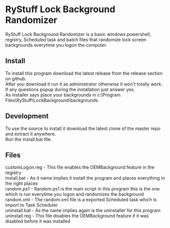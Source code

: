 RyStuff Lock Background Randomizer
==================================
RyStuff Lock Background Randomizer is a basic windows powershell, registry, Scheduled task and batch files that randomize lock screen backgrounds everytime you logon the computer.

Install
-------
To install this program download the latest release from the release section on github.  
After you download it run it as administrator otherwise it won't totally work.  
If any questions popup during the installation just answer yes.  
As installer says place your backgrounds in c:\Program Files\RyStuff\LockBackground\backgrounds.  

Development
-----------
To use the source to install it download the latest clone of the master repo and extract it anywhere.  
Run the install.bat file.  

Files
-----
customLogon.reg - This file enables the OEMBackground feature in the registry  
install.bat - As it name implies it install the program and places everything in the right places  
random.ps1 - Random.ps1 is the main script in this program this is the one which is run everytime you logon and randomizes the background  
random.xml - The random.xml file is a exported Scheduled task which is import to Task Scheduler  
uninstall.bat - As the name implies again is the uninstaller for this program  
uninstall.reg - This file disables the OEMBackground feature if it was disabled before it was installed  
